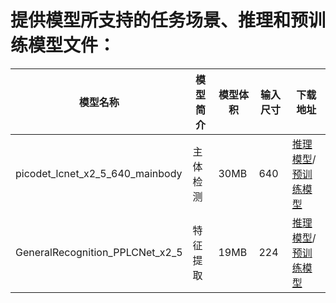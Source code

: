 # 提供模型所支持的任务场景、推理和预训练模型文件：
| 模型名称                            | 模型简介 | 模型体积 | 输入尺寸 | 下载地址                    |
| ----------------------------------- | -------- | -------- | -------- | --------------------------- |
| picodet_lcnet_x2_5_640_mainbody     | 主体检测 |    30MB      | 640      | [推理模型](https://paddle-imagenet-models-name.bj.bcebos.com/dygraph/rec/models/inference/picodet_PPLCNet_x2_5_mainbody_lite_v1.0_infer.tar)/[预训练模型](https://paddle-imagenet-models-name.bj.bcebos.com/dygraph/rec/models/inference/picodet_PPLCNet_x2_5_mainbody_lite_v1.0_infer.tar) |
| GeneralRecognition_PPLCNet_x2_5 | 特征提取 |    19MB     | 224      | [推理模型](https://paddle-imagenet-models-name.bj.bcebos.com/dygraph/rec/models/inference/general_PPLCNet_x2_5_lite_v1.0_infer.tar)/[预训练模型](https://paddle-imagenet-models-name.bj.bcebos.com/dygraph/rec/models/pretrain/general_PPLCNet_x2_5_pretrained_v1.0.pdparams) |
